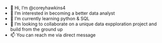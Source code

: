 - 👋 Hi, I’m @coreyhawkins4
- 👀 I’m interested in becoming a better data analyst
- 🌱 I’m currently learning python & SQL
- 💞️ I’m looking to collaborate on a unique data expploration project and build from the ground up
- 📫 You can reach me via direct message
